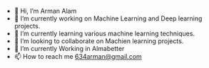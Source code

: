 - 👋 Hi, I’m Arman Alam
- 🔭 I’m currently working on Machine Learning and Deep learning projects.
- 🌱 I’m currently learning various machine learning techniques.
- 👯 I’m looking to collaborate on Machien learning projects.
- 🌱 I’m currently Working in Almabetter
- 📫 How to reach me 634arman@gmail.com

<!---
armanalam6342/armanalam6342 is a ✨ special ✨ repository because its `README.md` (this file) appears on your GitHub profile.
You can click the Preview link to take a look at your changes.
--->
